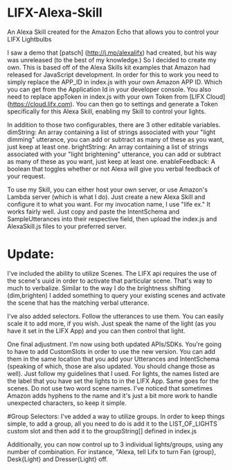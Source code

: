 # LIFX-Alexa-Skill
An Alexa Skill created for the Amazon Echo that allows you to control your LIFX Lightbulbs

I saw a demo that [patsch] (http://j.mp/alexalifx) had created, but his way was unreleased (to the best of my knowledge.) So I decided to create my own. This is based off of the Alexa Skills kit examples that Amazon had released for JavaScript development. In order for this to work you need to simply replace the APP_ID in index.js with your own Amazon APP ID. Which you can get from the Application Id in your developer console. You also need to replace appToken in index.js with your own Token from [LIFX Cloud] (https://cloud.lifx.com). You can then go to settings and generate a Token specifically for this Alexa Skill, enabling my Skill to control your lights.

In addition to those two configurables, there are 3 other editable variables.
dimString: An array containing a list of strings associated with your "light dimming" utterance, you can add or subtract as many of these as you want, just keep at least one.
brightString: An array containing a list of strings associated with your "light brightening" utterance, you can add or subtract as many of these as you want, just keep at least one.
enableFeedback: A boolean that toggles whether or not Alexa will give you verbal feedback of your request.

To use my Skill, you can either host your own server, or use Amazon's Lambda server (which is what I do). Just create a new Alexa Skill and configure it to what you want. For my invocation name, I use "life ex." It works fairly well. Just copy and paste the IntentSchema and SampleUtterances into their respective field, then upload the index.js and AlexaSkill.js files to your preferred server.

# Update:
I've included the ability to utilize Scenes. The LIFX api requires the use of the scene's uuid in order to activate that particular scene. That's way to much to verbalize. Similar to the way I do the brightness shifting (dim,brighten) I added something to query your existing scenes and activate the scene that has the matching verbal utterance. 

I've also added selectors. Follow the utterances to use them. You can easily scale it to add more, if you wish. Just speak the name of the light (as you have it set in the LIFX App) and you can then control that light. 

One final adjustment. I'm now using both updated APIs/SDKs. You're going to have to add CustomSlots in order to use the new version. You can add them in the same location that you add your Utterances and IntentSchema (speaking of which, those are also updated. You should change those as well). Just follow my guidelines that I used. For lights, the names listed are the label that you have set the lights to in the LIFX App. Same goes for the scenes. Do not use two word scene names. I've noticed that sometimes Amazon adds hyphens to the name and it's just a bit more work to handle unexpected characters, so keep it simple. 

#Group Selectors:
I've added a way to utilize groups. In order to keep things simple, to add a group, all you need to do is add it to the LIST_OF_LIGHTS custom slot and then add it to the groupString[] defined in index.js

Additionally, you can now control up to 3 individual lights/groups, using any number of combination. For instance, "Alexa, tell Lifx to turn Fan {group}, Desk{Light} and Dresser{Light} off.
